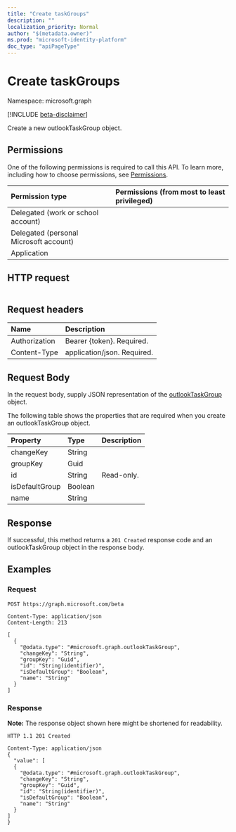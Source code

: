 ```yaml
---
title: "Create taskGroups"
description: ""
localization_priority: Normal
author: "$(metadata.owner)"
ms.prod: "microsoft-identity-platform"
doc_type: "apiPageType"
---
```


# Create taskGroups

Namespace: microsoft.graph

[!INCLUDE [beta-disclaimer](../../includes/beta-disclaimer.md)]

Create a new outlookTaskGroup object.

## Permissions

One of the following permissions is required to call this API. To learn more, including how to choose permissions, see [Permissions](/graph/permissions-reference).

| Permission type                        | Permissions (from most to least privileged) |
| :------------------------------------- | :------------------------------------------ |
| Delegated (work or school account)     |                                             |
| Delegated (personal Microsoft account) |                                             |
| Application                            |                                             |

## HTTP request

<!-- {
  "blockType": "ignored"
}
-->

```http

```

## Request headers

| Name          | Description                 |
| :------------ | :-------------------------- |
| Authorization | Bearer {token}. Required.   |
| Content-Type  | application/json. Required. |

## Request Body

In the request body, supply JSON representation of the [outlookTaskGroup](../resources/-outlooktaskgroup.md) object.

<!-- Actions and Functions -->

<!-- CRUD Methods -->

The following table shows the properties that are required when you create an outlookTaskGroup object.

| Property       | Type    | Description |
| :------------- | :------ | :---------- |
| changeKey      | String  |             |
| groupKey       | Guid    |             |
| id             | String  | Read-only.  |
| isDefaultGroup | Boolean |             |
| name           | String  |             |

## Response

If successful, this method returns a `201 Created` response code and an outlookTaskGroup object in the response body.

## Examples

### Request

<!-- {
  "blockType": "request",
  "name": "create_taskgroups"
}
-->

```http
POST https://graph.microsoft.com/beta

Content-Type: application/json
Content-Length: 213

[
  {
    "@odata.type": "#microsoft.graph.outlookTaskGroup",
    "changeKey": "String",
    "groupKey": "Guid",
    "id": "String(identifier)",
    "isDefaultGroup": "Boolean",
    "name": "String"
  }
]

```

### Response

**Note:** The response object shown here might be shortened for readability.

<!-- {
  "blockType": "response",
  "truncated": true,
  "@odata.type": "$(this.ReturnTypeFullName)"
}
-->

```http
HTTP 1.1 201 Created

Content-Type: application/json
{
  "value": [
  {
    "@odata.type": "#microsoft.graph.outlookTaskGroup",
    "changeKey": "String",
    "groupKey": "Guid",
    "id": "String(identifier)",
    "isDefaultGroup": "Boolean",
    "name": "String"
  }
]
}

```
